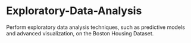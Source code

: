 # Exploratory-Data-Analysis
Perform exploratory data analysis techniques, such as predictive models and advanced visualization, on the Boston Housing Dataset.
